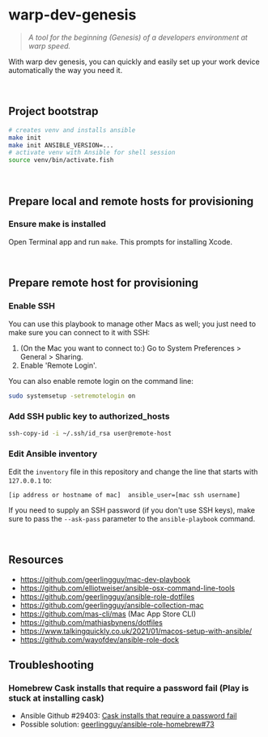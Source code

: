 # warp-dev-genesis

> *A tool for the beginning (Genesis) of a developers environment at warp speed.*

With warp dev genesis, you can quickly and easily set up your work device automatically the way you need it.



<br />

## Project bootstrap

```sh
# creates venv and installs ansible
make init
make init ANSIBLE_VERSION=...
# activate venv with Ansible for shell session
source venv/bin/activate.fish
```

<br />

## Prepare local and remote hosts for provisioning

### Ensure make is installed

Open Terminal app and run `make`. This prompts for installing Xcode.

<br />


## Prepare remote host for provisioning

### Enable SSH

You can use this playbook to manage other Macs as well; you just need to make sure you can connect to it with SSH:

  1. (On the Mac you want to connect to:) Go to System Preferences > General > Sharing.
  2. Enable 'Remote Login'.

You can also enable remote login on the command line:

```sh
sudo systemsetup -setremotelogin on
```

### Add SSH public key to authorized_hosts

```sh
ssh-copy-id -i ~/.ssh/id_rsa user@remote-host
```

### Edit Ansible inventory

Edit the `inventory` file in this repository and change the line that starts with `127.0.0.1` to:

```
[ip address or hostname of mac]  ansible_user=[mac ssh username]
```

If you need to supply an SSH password (if you don't use SSH keys), make sure to pass the `--ask-pass` parameter to the `ansible-playbook` command.


<br />


## Resources

* https://github.com/geerlingguy/mac-dev-playbook
* https://github.com/elliotweiser/ansible-osx-command-line-tools
* https://github.com/geerlingguy/ansible-role-dotfiles
* https://github.com/geerlingguy/ansible-collection-mac
* https://github.com/mas-cli/mas (Mac App Store CLI)
* https://github.com/mathiasbynens/dotfiles
* https://www.talkingquickly.co.uk/2021/01/macos-setup-with-ansible/
* https://github.com/wayofdev/ansible-role-dock


## Troubleshooting

### Homebrew Cask installs that require a password fail (Play is stuck at installing cask)

* Ansible Github #29403: [Cask installs that require a password fail](https://github.com/ansible/ansible/issues/29403)
* Possible solution: [geerlingguy/ansible-role-homebrew#73](https://github.com/geerlingguy/ansible-role-homebrew/issues/73#issuecomment-392296635)